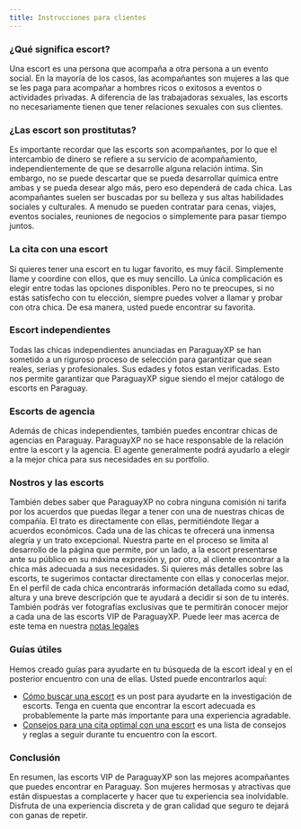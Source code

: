 ```yaml
---
title: Instrucciones para clientes
---
```

### ¿Qué significa escort?
Una escort es una persona que acompaña a otra persona a un evento social. En la mayoría de los casos, las acompañantes son mujeres a las que se les paga para acompañar a hombres ricos o exitosos a eventos o actividades privadas. A diferencia de las trabajadoras sexuales, las escorts no necesariamente tienen que tener relaciones sexuales con sus clientes.

### ¿Las escort son prostitutas?
Es importante recordar que las escorts son acompañantes, por lo que el intercambio de dinero se refiere a su servicio de acompañamiento, independientemente de que se desarrolle alguna relación íntima. Sin embargo, no se puede descartar que se pueda desarrollar química entre ambas y se pueda desear algo más, pero eso dependerá de cada chica.
Las acompañantes suelen ser buscadas por su belleza y sus altas habilidades sociales y culturales. A menudo se pueden contratar para cenas, viajes, eventos sociales, reuniones de negocios o simplemente para pasar tiempo juntos.

### La cita con una escort
Si quieres tener una escort en tu lugar favorito, es muy fácil. Simplemente llame y coordine con ellos, que es muy sencillo. La única complicación es elegir entre todas las opciones disponibles. Pero no te preocupes, si no estás satisfecho con tu elección, siempre puedes volver a llamar y probar con otra chica. De esa manera, usted puede encontrar su favorita.

### Escort independientes
Todas las chicas independientes anunciadas en ParaguayXP se han sometido a un riguroso proceso de selección para garantizar que sean reales, serias y profesionales. Sus edades y fotos estan verificadas. Esto nos permite garantizar que ParaguayXP sigue siendo el mejor catálogo de escorts en Paraguay.

### Escorts de agencia
Además de chicas independientes, también puedes encontrar chicas de agencias en Paraguay. ParaguayXP no se hace responsable de la relación entre la escort y la agencia. El agente generalmente podrá ayudarlo a elegir a la mejor chica para sus necesidades en su portfolio.

### Nostros y las escorts
También debes saber que ParaguayXP no cobra ninguna comisión ni tarifa por los acuerdos que puedas llegar a tener con una de nuestras chicas de compañía. El trato es directamente con ellas, permitiéndote llegar a acuerdos económicos. Cada una de las chicas te ofrecerá una inmensa alegría y un trato excepcional. 
Nuestra parte en el proceso se limita al desarrollo de la página que permite, por un lado, a la escort presentarse ante su público en su máxima expresión y, por otro, al cliente encontrar a la chica más adecuada a sus necesidades. 
Si quieres más detalles sobre las escorts, te sugerimos contactar directamente con ellas y conocerlas mejor. En el perfil de cada chica encontrarás información detallada como su edad, altura y una breve descripción que te ayudará a decidir si son de tu interés. También podrás ver fotografías exclusivas que te permitirán conocer mejor a cada una de las escorts VIP de ParaguayXP.
Puede leer mas acerca de este tema en nuestra <a href="/es/legal" rel="nofollow">notas legales</a>

### Guías útiles
Hemos creado guías para ayudarte en tu búsqueda de la escort ideal y en el posterior encuentro con una de ellas. Usted puede encontrarlos aquí:
- [Cómo buscar una escort](/es/blog/buscar-escort) es un post para ayudarte en la investigación de escorts. Tenga en cuenta que encontrar la escort adecuada es probablemente la parte más importante para una experiencia agradable.
- [Consejos para una cita optimal con una escort](/es/blog/consejos-cita-optimal) es una lista de consejos y reglas a seguir durante tu encuentro con la escort.

### Conclusión
En resumen, las escorts VIP de ParaguayXP son las mejores acompañantes que puedes encontrar en Paraguay. Son mujeres hermosas y atractivas que están dispuestas a complacerte y hacer que tu experiencia sea inolvidable. Disfruta de una experiencia discreta y de gran calidad que seguro te dejará con ganas de repetir.